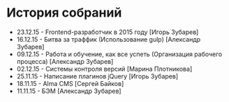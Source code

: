 # История собраний
<ul>
	<li>23.12.15 - Frontend-разработчик в 2015 году [Игорь Зубарев]</li>
	<li>16.12.15 - Битва за траффик (Использование gulp) [Александр Зубарев]</li>
	<li>09.12.15 - Работа и обучение, как все успеть (Организация рабочего процесса) [Александр Зубарев]</li>
	<li>02.12.15 - Cистемы контроля версий [Марина Плотникова]</li>
	<li>25.11.15 - Написание плагинов jQuery [Игорь Зубарев]</li>
	<li>18.11.15 - Alma CMS [Сергей Байков]</li>
	<li>11.11.15 - БЭМ [Александр Зубарев]</li>
</ul>
